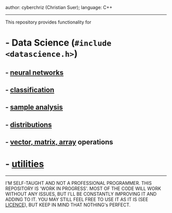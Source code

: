 author: cyberchriz (Christian Suer);
language: C++
___
This repository provides functionality for
# - Data Science (`#include <datascience.h>`)
##     - [neural networks](DataScience/neuralnet/docs/neuralnet.md)
##     - [classification](DataScience/classification/docs/classification.md)
##     - [sample analysis](DataScience/general/docs/sample.md)
##     - [distributions](DataScience/distributions/docs/distributions.md)
##     - [vector, matrix, array](DataScience/general/docs/array.md) operations
# - [utilities](utilities/docs/utilities.md)
___
I'M SELF-TAUGHT AND NOT A PROFESSIONAL PROGRAMMER. THIS REPOSITORY IS 'WORK IN PROGRESS'.
MOST OF THE CODE WILL WORK WITHOUT ANY ISSUES, BUT I'LL BE CONSTANTLY IMPROVING IT AND ADDING TO IT.
YOU MAY STILL FEEL FREE TO USE IT AS IT IS (SEE [LICENCE](LICENSE)), BUT KEEP IN MIND THAT NOTHING's PERFECT.